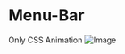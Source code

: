 # Menu-Bar
Only CSS Animation
![Image](https://github.com/user-attachments/assets/adc6d314-02e1-4287-a090-454b7abc2109)
